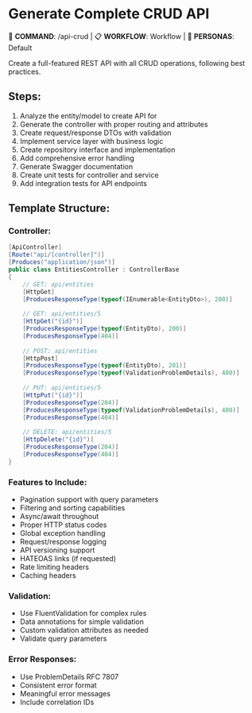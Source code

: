 # Generate Complete CRUD API

🎯 **COMMAND**: /api-crud | 📋 **WORKFLOW**: Workflow | 👤 **PERSONAS**: Default

Create a full-featured REST API with all CRUD operations, following best practices.

## Steps:

1. Analyze the entity/model to create API for
2. Generate the controller with proper routing and attributes
3. Create request/response DTOs with validation
4. Implement service layer with business logic
5. Create repository interface and implementation
6. Add comprehensive error handling
7. Generate Swagger documentation
8. Create unit tests for controller and service
9. Add integration tests for API endpoints

## Template Structure:

### Controller:
```csharp
[ApiController]
[Route("api/[controller]")]
[Produces("application/json")]
public class EntitiesController : ControllerBase
{
    // GET: api/entities
    [HttpGet]
    [ProducesResponseType(typeof(IEnumerable<EntityDto>), 200)]
    
    // GET: api/entities/5
    [HttpGet("{id}")]
    [ProducesResponseType(typeof(EntityDto), 200)]
    [ProducesResponseType(404)]
    
    // POST: api/entities
    [HttpPost]
    [ProducesResponseType(typeof(EntityDto), 201)]
    [ProducesResponseType(typeof(ValidationProblemDetails), 400)]
    
    // PUT: api/entities/5
    [HttpPut("{id}")]
    [ProducesResponseType(204)]
    [ProducesResponseType(typeof(ValidationProblemDetails), 400)]
    [ProducesResponseType(404)]
    
    // DELETE: api/entities/5
    [HttpDelete("{id}")]
    [ProducesResponseType(204)]
    [ProducesResponseType(404)]
}
```

### Features to Include:
- Pagination support with query parameters
- Filtering and sorting capabilities
- Async/await throughout
- Proper HTTP status codes
- Global exception handling
- Request/response logging
- API versioning support
- HATEOAS links (if requested)
- Rate limiting headers
- Caching headers

### Validation:
- Use FluentValidation for complex rules
- Data annotations for simple validation
- Custom validation attributes as needed
- Validate query parameters

### Error Responses:
- Use ProblemDetails RFC 7807
- Consistent error format
- Meaningful error messages
- Include correlation IDs